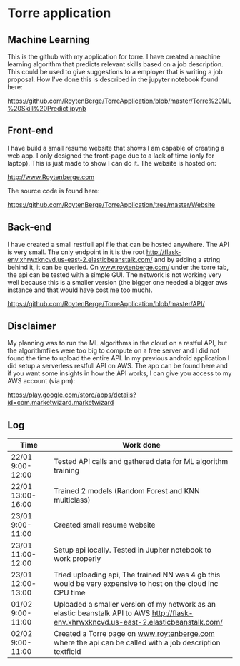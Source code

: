 # Torre application

## Machine Learning
This is the github with my application for torre. 
I have created a machine learning algorithm that predicts relevant skills based on a job description. This could be used to give suggestions to a employer that is writing a job proposal. How I've done this is described in the jupyter notebook found here:

https://github.com/RoytenBerge/TorreApplication/blob/master/Torre%20ML%20Skill%20Predict.ipynb

## Front-end
I have build a small resume website that shows I am capable of creating a web app. I only designed the front-page due to a lack of time (only for laptop). This is just made to show I can do it. The website is hosted on:

http://www.Roytenberge.com

The source code is found here:

https://github.com/RoytenBerge/TorreApplication/tree/master/Website

## Back-end
I have created a small restfull api file that can be hosted anywhere. The API is very small. The only endpoint in it is the root http://flask-env.xhrwxkncvd.us-east-2.elasticbeanstalk.com/ and by adding a string behind it, it can be queried. On www.roytenberge.com/ under the torre tab, the api can be tested with a simple GUI. The network is not working very well because this is a smaller version (the bigger one needed a bigger aws instance and that would have cost me too much). 

https://github.com/RoytenBerge/TorreApplication/blob/master/API/

## Disclaimer
My planning was to run the ML algorithms in the cloud on a restful API, but the algorithmfiles were too big to compute on a free server and I did not found the time to upload the entire API. In my previous android application I did setup a serverless restfull API on AWS. The app can be found here and if you want some insights in how the API works, I can give you access to my AWS account (via pm):

https://play.google.com/store/apps/details?id=com.marketwizard.marketwizard

## Log
| Time  | Work done | 
|---|---|
|  22/01 9:00-12:00 | Tested API calls and gathered data for ML algorithm training  | 
|  22/01 13:00-16:00 |  Trained 2 models (Random Forest and KNN multiclass) |
|  23/01 9:00-11:00 | Created small resume website  | 
|  23/01 11:00-12:00 | Setup api locally. Tested in Jupiter notebook to work properly  | 
|  23/01 12:00-13:00 | Tried uploading api, The trained NN was 4 gb this would be very expensive to host on the cloud inc CPU time  |
|  01/02 9:00-11:00 | Uploaded a smaller version of my network as an elastic beanstalk API to AWS http://flask-env.xhrwxkncvd.us-east-2.elasticbeanstalk.com/  |
|  02/02 9:00-11:00 | Created a Torre page on www.roytenberge.com where the api can be called with a job description textfield  |

